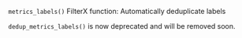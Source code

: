 `metrics_labels()` FilterX function: Automatically deduplicate labels

`dedup_metrics_labels()` is now deprecated and will be removed soon.
